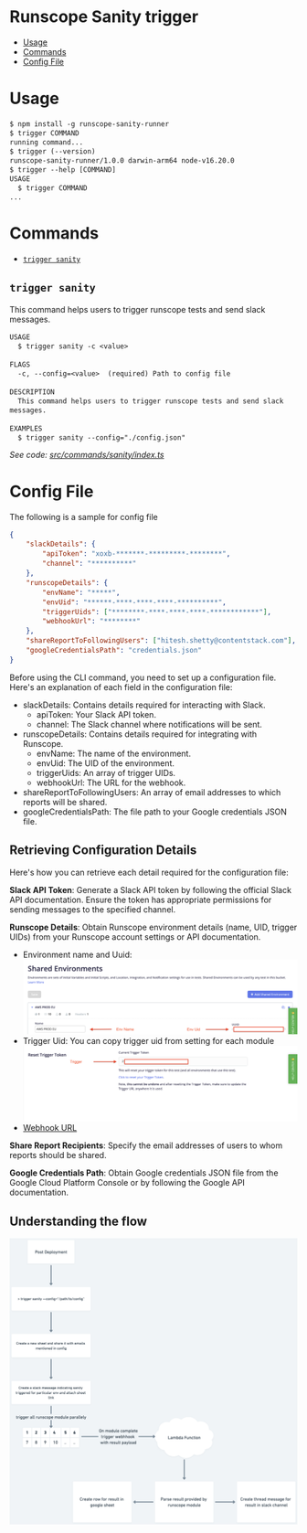 # Runscope Sanity trigger
<!-- toc -->
* [Usage](#usage)
* [Commands](#commands)
* [Config File](#config-file)
<!-- tocstop -->
# Usage
<!-- usage -->
```sh-session
$ npm install -g runscope-sanity-runner
$ trigger COMMAND
running command...
$ trigger (--version)
runscope-sanity-runner/1.0.0 darwin-arm64 node-v16.20.0
$ trigger --help [COMMAND]
USAGE
  $ trigger COMMAND
...
```
<!-- usagestop -->
# Commands
<!-- commands -->
* [`trigger sanity`](#trigger-sanity)

## `trigger sanity`

This command helps users to trigger runscope tests and send slack messages.

```
USAGE
  $ trigger sanity -c <value>

FLAGS
  -c, --config=<value>  (required) Path to config file

DESCRIPTION
  This command helps users to trigger runscope tests and send slack messages.

EXAMPLES
  $ trigger sanity --config="./config.json"
```

_See code: [src/commands/sanity/index.ts](https://github.com/hiteshshetty-dev/runscope-sanity-runner/blob/v1.0.0/src/commands/sanity/index.ts)_
<!-- commandsstop -->

# Config File
The following is a sample for config file

```JSON
{
    "slackDetails": {
        "apiToken": "xoxb-*******-*********-********",
        "channel": "**********"
    },
    "runscopeDetails": {
        "envName": "*****",
        "envUid": "******-****-****-****-**********",
        "triggerUids": ["********-****-****-****-************"],
        "webhookUrl": "********"
    },
    "shareReportToFollowingUsers": ["hitesh.shetty@contentstack.com"],
    "googleCredentialsPath": "credentials.json"
}
```

Before using the CLI command, you need to set up a configuration file. Here's an explanation of each field in the configuration file:

* slackDetails: Contains details required for interacting with Slack.
  * apiToken: Your Slack API token.
  * channel: The Slack channel where notifications will be sent.
* runscopeDetails: Contains details required for integrating with Runscope.
  * envName: The name of the environment.
  * envUid: The UID of the environment.
  * triggerUids: An array of trigger UIDs.
  * webhookUrl: The URL for the webhook.
* shareReportToFollowingUsers: An array of email addresses to which reports will be shared.
* googleCredentialsPath: The file path to your Google credentials JSON file.

## Retrieving Configuration Details

Here's how you can retrieve each detail required for the configuration file:

**Slack API Token**: Generate a Slack API token by following the official Slack API documentation. Ensure the token has appropriate permissions for sending messages to the specified channel.

**Runscope Details**: Obtain Runscope environment details (name, UID, trigger UIDs) from your Runscope account settings or API documentation.

* Environment name and Uuid:
  ![Evironment Details](assets/Runscope_Env_details.png)
* Trigger Uid: You can copy trigger uid from setting for each module
  ![Module Setting](assets/Runscope_module_trigger_uid.png)
* [Webhook URL](lambdaFunction/Readme.md)


**Share Report Recipients**: Specify the email addresses of users to whom reports should be shared.

**Google Credentials Path**: Obtain Google credentials JSON file from the Google Cloud Platform Console or by following the Google API documentation.

## Understanding the flow

![How command works](assets/How_command_works.png)

